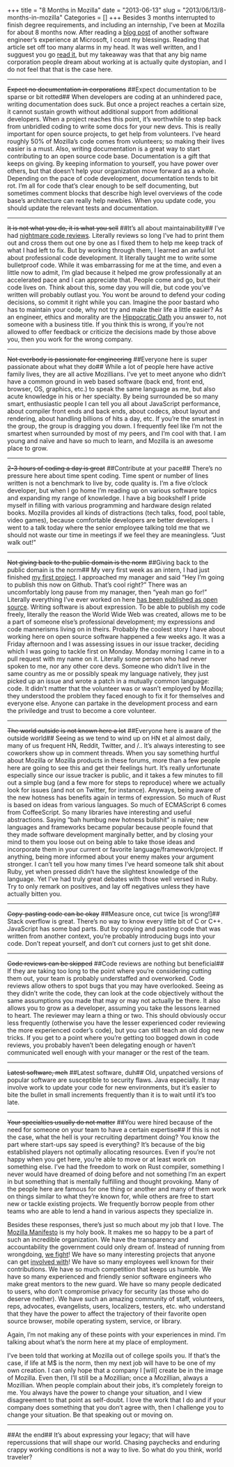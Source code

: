 +++
title = "8 Months in Mozilla"
date = "2013-06-13"
slug = "2013/06/13/8-months-in-mozilla"
Categories = []
+++
Besides 3 months interrupted to finish degree requirements, and including an
internship, I’ve been at Mozilla for about 8 months now.  After reading a
[blog post](http://ahmetalpbalkan.com/blog/8-months-microsoft/)
of another software engineer’s experience at Microsoft, I count my
blessings.  Reading that article set off too many alarms in my
head.  It was well written, and I sugguest you go
[read it](http://ahmetalpbalkan.com/blog/8-months-microsoft/), but my takeaway
was that that any big name corporation people dream about working at is
actually quite dystopian, and I do not feel that that is the case here.

***
~~Expect no documentation in corporations~~
##Expect documentation to be sparse or bit rotted##
When developers are coding at an unhindered pace, writing documentation does
suck.  But once a project reaches a certain size, it cannot sustain growth
without additional support from additional developers.  When a project reaches
this point, it’s worthwhile to step back from unbridled coding to write some
docs for your new devs.  This is really important for open source projects, to
get help from volunteers.  I’ve heard roughly 50% of Mozilla’s code comes
from volunteers; so making their lives easier is a must.  Also,
writing documentation is a great way to start contributing to an open source
code
base.  Documentation is a gift that keeps on giving.  By keeping information to
yourself, you have power over others, but that doesn’t help your organization
move forward as a whole.  Depending on the pace of code development,
documentation tends to bit rot.  I’m all for code that’s clear enough to be
self documenting, but sometimes comment blocks that describe high level
overviews of the code base’s architecture can really help newbies.  When you
update code, you should update the relevant tests and documentation.

***
~~It is not what you do, it is what you sell~~
##It’s all about maintainability##
I’ve had
[nightmare code reviews](https://bugzilla.mozilla.org/show_bug.cgi?id=744640).
Literally reviews so long I’ve had to print
them out and cross them out one by one as I fixed them to help me keep track
of what I had left to fix.  But by working through them, I learned an awful lot
about professional code development.
It literally taught me to write some bulletproof code.  While it was
embarrassing for me at the time, and even a little now to admit, I’m glad
because it helped me grow professionally at an accelerated pace and I can
appreciate that.  People come and go, but their code lives on.  Think about
this, some day you will die, but code you’ve written will probably outlast you.
You wont be around to defend your coding decisions, so commit it right while
you can.  Imagine the poor bastard who has to maintain your code, why not try
and make their life a little easier?  As an engineer, ethics and morality are
the
[Hippocratic Oath](http://courses.cs.vt.edu/cs3604/lib/WorldCodes/Hippocr.Oath.html)
you answer to, not someone with a business title.  If you
think this is wrong, if you’re not allowed to offer feedback or criticize the
decisions made by those above you, then you work for the wrong company.

***
~~Not everbody is passionate for engineering~~
##Everyone here is super passionate about what they do##
While a lot of people here have active family lives, they are all active
Mozillians.  I’ve yet to meet anyone who didn’t have a common ground in web
based software (back end, front end, browser, OS, graphics, etc.) to speak the
same language as me, but also acute knowledge in his or her specialty.  By
being surrounded be so many smart, enthusiastic people I can tell you all about
JavaScript performance, about compiler front ends and back ends, about codecs,
about layout and rendering, about handling billions of hits a day, etc.  If
you’re the smartest in the group, the group is dragging you down.  I frequently
feel like I’m not the smartest when surrounded by most of my peers, and I’m
cool with that.  I am young and naïve and have so much to learn, and Mozilla is
an awesome place to grow.

***
~~2-3 hours of coding a day is great~~
##Contribute at your pace##
There’s no pressure here about time spent coding.  Time spent or number of
lines written is not a benchmark to live by, code quality is.  I’m a five
o’clock developer, but when I go home I’m reading up on various software
topics and expanding my range of knowledge.  I have a big bookshelf I pride
myself in filling with various programming and hardware design related books.
Mozilla provides all kinds of distractions (tech talks, food, pool table, video
games), because comfortable developers are better developers.  I went to a talk
today where the senior employee talking told me that we should not waste our
time in meetings if we feel they are meaningless.  “Just walk out!”

***
~~Not giving back to the public domain is the norm~~
##Giving back to the public domain is the norm##
My very first week as an intern, I had just finished
[my first project](https://github.com/nickdesaulniers/Super-Tip-Calculator).
I approached my manager and said “Hey I’m going to publish this now on
Github.  That’s cool right?”  There was an uncomfortably long pause from my
manager, then “yeah man go for!”  Literally everything I’ve ever worked on
here
[has been published as open source](https://github.com/nickdesaulniers?tab=repositories).
Writing software is about expression.  To be able to publish my
code freely, literally the reason the World Wide Web was created, allows me to
be a
part of someone else’s professional development; my expressions and code
mannerisms living on in theirs.  Probably the coolest story I have about
working here on open source software happened a few weeks ago.  It was a Friday
afternoon and I was assessing issues in our issue tracker, deciding which I was
going to tackle first on Monday.  Monday morning I came in to a pull request
with my name on it.  Literally some person who had never spoken to me, nor any
other core devs.  Someone who didn’t live in the same country as me or possibly
speak my language natively, they just picked up an issue and wrote a patch in a
mutually common language: code.  It didn’t matter that the volunteer was or
wasn’t employed by Mozilla; they understood the problem they faced enough to
fix it for themselves and everyone else. Anyone can partake in the development
process and earn the priviledge and trust to become a core volunteer.

***
~~The world outside is not known here a lot~~
##Everyone here is aware of the outside world##
Seeing as we tend to wind up on HN et al almost daily, many of us frequent HN,
Reddit, Twitter, and /..  It’s always interesting to see coworkers show up in
comment threads.  When you say something hurtful about Mozilla or Mozilla
products in these forums, more than a few people here are going to see this and
get their feelings hurt.  It’s really unfortunate especially since our issue
tracker is public, and it takes a few minutes to fill out a simple bug (and a
few more for steps to reproduce) where we actually look for issues (and not on
Twitter, for instance).  Anyways, being aware of the new hotness has benefits
again in terms of expression.  So much of Rust is based on ideas from various
languages.  So much of ECMAScript 6 comes from CoffeeScript.  So many libraries
have interesting and useful abstractions.  Saying “bah humbug new hotness
bullshit” is naïve; new languages and frameworks became popular because people
found that they made software development marginally better, and by closing
your mind to them you loose out on being able to take those ideas and
incorporate them in your current or favorite language/framework/project.  If
anything, being more informed about your enemy makes your argument stronger.  I
can’t tell you how many times I’ve heard someone talk shit about Ruby, yet when
pressed didn’t have the slightest knowledge of the language. Yet I’ve had
truly great debates with those well versed in Ruby.  Try to only remark on
positives, and lay off negatives unless they have actually bitten you.

***
~~Copy-pasting code can be okay~~
##Measure once, cut twice [is wrong!]##
Stack overflow is great.  There’s no way to know every little bit of C or C++.
JavaScript has some bad parts.  But by copying and pasting code that was
written from another context, you’re probably introducing bugs into your code.
Don’t repeat yourself, and don’t cut corners just to get shit done.

***
~~Code reviews can be skipped~~
##Code reviews are nothing but beneficial##
If they are taking too long to the point where you’re considering cutting them
out, your team is probably understaffed and overworked.  Code reviews allow
others to spot bugs that you may have overlooked.  Seeing as they didn’t write
the code, they can look at the code objectively without the same assumptions
you made that may or may not actually be there.  It also allows you to grow
as a developer, assuming you take the lessons learned to heart.  The reviewer
may learn a thing or two.  This should obviously occur less frequently
(otherwise you have the lesser experienced coder reviewing the more experienced
coder’s code), but you can still teach an old dog new tricks.  If you get to a
point where you’re getting too bogged down in code reviews, you probably
haven’t been delegating enough or haven’t communicated well enough with your
manager or the rest of the team.

***
~~Latest software, meh~~
##Latest software, duh##
Old, unpatched versions of popular software are susceptible to security flaws.
Java especially.  It may involve work to update your code for new environments,
but it’s easier to bite the bullet in small increments frequently than it is to
wait until it’s too late.

***
~~Your specialties usually do not matter~~
##You were hired because of the need for someone on your team to have a certain expertise##
If this is not the case, what the hell is your recruiting department doing?
You know the part where start-ups say speed is everything?  It’s because of the
big established players not optimally allocating resources.  Even if you’re not
happy when you get here, you’re able to move or at least work on something
else.  I’ve had the freedom to work on Rust compiler, something I never would
have dreamed of doing before and not something I’m an expert in but something
that is mentally fulfilling and thought provoking.  Many of the people here are
famous for one thing or another and many of them work on things similar to
what they’re known for, while others are free to start new or tackle existing
projects.  We frequently borrow people from other teams who are able to lend a
hand in various aspects they specialize in.

Besides these responses, there’s just so much about my job that I love.  The
[Mozilla Manifesto](http://www.mozilla.org/en-US/about/manifesto/)
is my holy book.  It makes me so happy
to be a part of such an incredible organization.  We have the transparency and
accountability the government could only dream of.  Instead of running from
wrongdoing,
[we fight](https://optin.stopwatching.us/)!
We have so many interesting projects that anyone can get
[involved with](http://www.whatcanidoformozilla.org/)!
We have so many employees well known for their contributions.
We have so much competition that keeps us humble.  We have so many experienced
and friendly senior software engineers who make great mentors to the new guard.
We have so many people dedicated to users, who don’t compromise privacy for
security (as those who do deserve neither).  We have such an amazing community
of staff, volunteers, reps, advocates, evangelists, users, localizers, testers,
etc. who understand that they have the power to affect the trajectory of their
favorite open source browser, mobile operating system, service, or library.

Again, I’m not making any of these points with your experiences
in mind.  I’m talking about what’s the norm here at my place of employment.

I’ve been told that working at Mozilla out of college spoils you.  If that’s
the case, if life at M$ is the norm, then my next job will have to be one of my
own creation.  I can only hope that a company I [will] create be in the image
of Mozilla.  Even then, I’ll still be a Mozillian; once a Mozillian, always a
Mozillian.  When people complain about their jobs, it’s completely foreign to
me.  You always have the power to change your situation, and I view
disagreement to that point as self-doubt.  I love the work that I do and if
your company does something that you don’t agree with, then I challenge you to
change your situation.  Be that speaking out or moving on.

***
##At the end##
It’s about expressing your legacy; that will have repercussions that will shape
our world.  Chasing paychecks and enduring crappy working conditions is not a
way to live.  So what do you think, world traveler?

